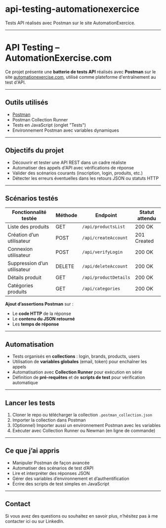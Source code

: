 # api-testing-automationexercice
Tests API réalisés avec Postman sur le site AutomationExercice.

---------------------------------------------------------------

# API Testing – AutomationExercise.com

Ce projet présente une **batterie de tests API** réalisés avec **Postman** sur le site [automationexercise.com](https://www.automationexercise.com), utilisé comme plateforme d'entraînement au test d'API.

---

## Outils utilisés

- [Postman](https://www.postman.com/)
- Postman Collection Runner
- Tests en JavaScript (onglet "Tests")
- Environnement Postman avec variables dynamiques

---

## Objectifs du projet

- Découvrir et tester une API REST dans un cadre réaliste
- Automatiser des appels d'API avec vérifications de réponse
- Valider des scénarios courants (inscription, login, produits, etc.)
- Détecter les erreurs éventuelles dans les retours JSON ou statuts HTTP

---

## Scénarios testés

| Fonctionnalité testée         | Méthode | Endpoint                           | Statut attendu |
|------------------------------|---------|------------------------------------|----------------|
| Liste des produits           | GET     | `/api/productsList`                | 200 OK         |
| Création d’un utilisateur    | POST    | `/api/createAccount`               | 201 Created    |
| Connexion utilisateur        | POST    | `/api/verifyLogin`                 | 200 OK         |
| Suppression d’un utilisateur | DELETE  | `/api/deleteAccount`               | 200 OK         |
| Détails produit              | GET     | `/api/productDetails`              | 200 OK         |
| Catégories produits          | GET     | `/api/categories`                  | 200 OK         |

**Ajout d’assertions Postman** sur :
- Le **code HTTP** de la réponse
- Le **contenu du JSON retourné**
- Les **temps de réponse**

---

## Automatisation

- Tests organisés en **collections** : login, brands, products, users
- Utilisation de **variables globales** (email, token) pour enchaîner les appels
- Automatisation avec **Collection Runner** pour exécution en série
- Définition de **pré-requêtes** et de **scripts de test** pour vérification automatique

---

## Lancer les tests

1. Cloner le repo ou télécharger la collection `.postman_collection.json`
2. Importer la collection dans Postman
3. (Optionnel) Importer aussi un environnement Postman avec les variables
4. Exécuter avec Collection Runner ou Newman (en ligne de commande)

---

## Ce que j’ai appris

- Manipuler Postman de façon avancée
- Automatiser des scénarios de test d’API
- Lire et interpréter des réponses JSON
- Gérer des variables d’environnement et d’authentification
- Écrire des scripts de test simples en JavaScript

---

## Contact

Si vous avez des questions ou souhaitez en savoir plus, n’hésitez pas à me contacter ici ou sur LinkedIn.
